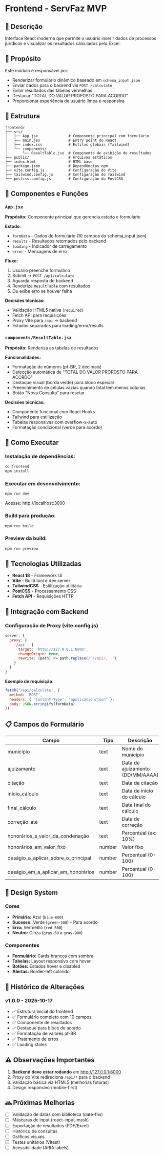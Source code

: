 # Frontend - ServFaz MVP

## 📝 Descrição

Interface React moderna que permite o usuário inserir dados de processos jurídicos e visualizar os resultados calculados pelo Excel.

## 🎯 Propósito

Este módulo é responsável por:
- Renderizar formulário dinâmico baseado em `schema_input.json`
- Enviar dados para o backend via `POST /calculate`
- Exibir resultados das tabelas vermelhas
- Destacar "TOTAL DO VALOR PROPOSTO PARA ACORDO"
- Proporcionar experiência de usuário limpa e responsiva

## 📁 Estrutura

```
frontend/
├── src/
│   ├── App.jsx              # Componente principal com formulário
│   ├── main.jsx             # Entry point do React
│   ├── index.css            # Estilos globais (Tailwind)
│   └── components/
│       └── ResultTable.jsx  # Componente de exibição de resultados
├── public/                  # Arquivos estáticos
├── index.html               # HTML base
├── package.json             # Dependências npm
├── vite.config.js           # Configuração do Vite
├── tailwind.config.js       # Configuração do Tailwind
└── postcss.config.js        # Configuração do PostCSS
```

## 🔧 Componentes e Funções

### `App.jsx`
**Propósito:** Componente principal que gerencia estado e formulário

**Estado:**
- `formData` - Dados do formulário (10 campos do schema_input.json)
- `results` - Resultados retornados pelo backend
- `loading` - Indicador de carregamento
- `error` - Mensagens de erro

**Fluxo:**
1. Usuário preenche formulário
2. Submit → `POST /api/calculate`
3. Aguarda resposta do backend
4. Renderiza `ResultTable` com resultados
5. Ou exibe erro se houver falha

**Decisões técnicas:**
- Validação HTML5 nativa (`required`)
- Fetch API para requisições
- Proxy Vite para `/api` → backend
- Estados separados para loading/error/results

### `components/ResultTable.jsx`
**Propósito:** Renderiza as tabelas de resultados

**Funcionalidades:**
- Formatação de números (pt-BR, 2 decimais)
- Detecção automática de "TOTAL DO VALOR PROPOSTO PARA ACORDO"
- Destaque visual (borda verde) para bloco especial
- Preenchimento de células vazias quando total tem menos colunas
- Botão "Nova Consulta" para resetar

**Decisões técnicas:**
- Componente funcional com React Hooks
- Tailwind para estilização
- Tabelas responsivas com overflow-x-auto
- Formatação condicional (verde para acordo)

## 🚀 Como Executar

### Instalação de dependências:
```powershell
cd frontend
npm install
```

### Executar em desenvolvimento:
```powershell
npm run dev
```

Acesse: http://localhost:3000

### Build para produção:
```powershell
npm run build
```

### Preview da build:
```powershell
npm run preview
```

## 🎨 Tecnologias Utilizadas

- **React 18** - Framework UI
- **Vite** - Build tool e dev server
- **TailwindCSS** - Estilização utilitária
- **PostCSS** - Processamento CSS
- **Fetch API** - Requisições HTTP

## 🔌 Integração com Backend

### Configuração de Proxy (vite.config.js)
```javascript
server: {
  proxy: {
    '/api': {
      target: 'http://127.0.0.1:8000',
      changeOrigin: true,
      rewrite: (path) => path.replace(/^\/api/, '')
    }
  }
}
```

**Exemplo de requisição:**
```javascript
fetch('/api/calculate', {
  method: 'POST',
  headers: { 'Content-Type': 'application/json' },
  body: JSON.stringify(formData)
})
```

## 📋 Campos do Formulário

| Campo | Tipo | Descrição |
|-------|------|-----------|
| município | text | Nome do município |
| ajuizamento | text | Data de ajuizamento (DD/MM/AAAA) |
| citação | text | Data de citação |
| início_cálculo | text | Data de início do cálculo |
| final_cálculo | text | Data final do cálculo |
| correção_até | text | Data de correção |
| honorários_s_valor_da_condenação | text | Percentual (ex: 10%) |
| honorários_em_valor_fixo | number | Valor fixo |
| deságio_a_aplicar_sobre_o_principal | number | Percentual (0-100) |
| deságio_em_a_aplicar_em_honorários | number | Percentual (0-100) |

## 🎨 Design System

### Cores
- **Primária:** Azul (`blue-600`)
- **Sucesso:** Verde (`green-500`) - Para acordo
- **Erro:** Vermelho (`red-500`)
- **Neutro:** Cinza (`gray-50` a `gray-900`)

### Componentes
- **Formulário:** Cards brancos com sombra
- **Tabelas:** Layout responsivo com hover
- **Botões:** Estados hover e disabled
- **Alertas:** Border-left colorido

## 🔄 Histórico de Alterações

### v1.0.0 - 2025-10-17
- ✅ Estrutura inicial do frontend
- ✅ Formulário completo com 10 campos
- ✅ Componente de resultados
- ✅ Destaque para bloco de acordo
- ✅ Formatação de valores pt-BR
- ✅ Tratamento de erros
- ✅ Loading states

## ⚠️ Observações Importantes

1. **Backend deve estar rodando** em http://127.0.0.1:8000
2. Proxy do Vite redireciona `/api/*` para o backend
3. Validação básica via HTML5 (melhorias futuras)
4. Design responsivo (mobile-first)

## 🔜 Próximas Melhorias

- [ ] Validação de datas com biblioteca (date-fns)
- [ ] Máscaras de input (react-input-mask)
- [ ] Exportação de resultados (PDF/Excel)
- [ ] Histórico de consultas
- [ ] Gráficos visuais
- [ ] Testes unitários (Vitest)
- [ ] Acessibilidade (ARIA labels)

